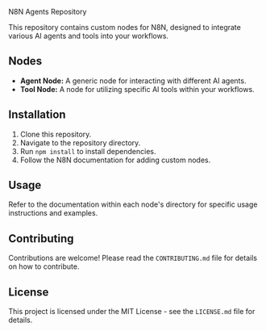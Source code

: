 N8N Agents Repository

This repository contains custom nodes for N8N, designed to integrate various AI agents and tools into your workflows.

## Nodes

- **Agent Node:** A generic node for interacting with different AI agents.
- **Tool Node:** A node for utilizing specific AI tools within your workflows.

## Installation

1. Clone this repository.
2. Navigate to the repository directory.
3. Run `npm install` to install dependencies.
4. Follow the N8N documentation for adding custom nodes.

## Usage

Refer to the documentation within each node's directory for specific usage instructions and examples.

## Contributing

Contributions are welcome! Please read the `CONTRIBUTING.md` file for details on how to contribute.

## License

This project is licensed under the MIT License - see the `LICENSE.md` file for details.

